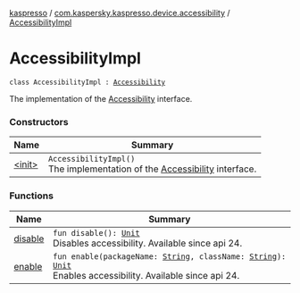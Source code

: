 [kaspresso](../../index.md) / [com.kaspersky.kaspresso.device.accessibility](../index.md) / [AccessibilityImpl](./index.md)

# AccessibilityImpl

`class AccessibilityImpl : `[`Accessibility`](../-accessibility/index.md)

The implementation of the [Accessibility](../-accessibility/index.md) interface.

### Constructors

| Name | Summary |
|---|---|
| [&lt;init&gt;](-init-.md) | `AccessibilityImpl()`<br>The implementation of the [Accessibility](../-accessibility/index.md) interface. |

### Functions

| Name | Summary |
|---|---|
| [disable](disable.md) | `fun disable(): `[`Unit`](https://kotlinlang.org/api/latest/jvm/stdlib/kotlin/-unit/index.html)<br>Disables accessibility. Available since api 24. |
| [enable](enable.md) | `fun enable(packageName: `[`String`](https://kotlinlang.org/api/latest/jvm/stdlib/kotlin/-string/index.html)`, className: `[`String`](https://kotlinlang.org/api/latest/jvm/stdlib/kotlin/-string/index.html)`): `[`Unit`](https://kotlinlang.org/api/latest/jvm/stdlib/kotlin/-unit/index.html)<br>Enables accessibility. Available since api 24. |

